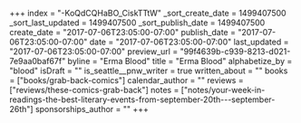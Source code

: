 +++
index = "-KoQdCQHaBO_CiskTTtW"
_sort_create_date = 1499407500
_sort_last_updated = 1499407500
_sort_publish_date = 1499407500
create_date = "2017-07-06T23:05:00-07:00"
publish_date = "2017-07-06T23:05:00-07:00"
date = "2017-07-06T23:05:00-07:00"
last_updated = "2017-07-06T23:05:00-07:00"
preview_url = "99f4639b-c939-8213-d021-7e9aa0baf67f"
byline = "Erma Blood"
title = "Erma Blood"
alphabetize_by = "blood"
isDraft = ""
is_seattle__pnw_writer = true
written_about = ""
books = ["books/grab-back-comics"]
calendar_author = ""
reviews = ["reviews/these-comics-grab-back"]
notes = ["notes/your-week-in-readings-the-best-literary-events-from-september-20th---september-26th"]
sponsorships_author = ""
+++
